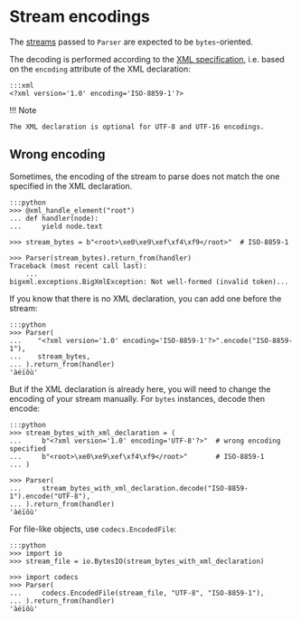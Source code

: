 # Stream encodings

The [streams](streams.md) passed to `Parser` are expected to be `bytes`-oriented.

The decoding is performed according to the
[XML specification](https://www.w3.org/TR/xml/#charencoding), i.e. based on the
`encoding` attribute of the XML declaration:

    :::xml
    <?xml version='1.0' encoding='ISO-8859-1'?>

!!! Note

    The XML declaration is optional for UTF-8 and UTF-16 encodings.

## Wrong encoding

Sometimes, the encoding of the stream to parse does not match the one specified in the
XML declaration.

    :::python
    >>> @xml_handle_element("root")
    ... def handler(node):
    ...     yield node.text

    >>> stream_bytes = b"<root>\xe0\xe9\xef\xf4\xf9</root>"  # ISO-8859-1

    >>> Parser(stream_bytes).return_from(handler)
    Traceback (most recent call last):
        ...
    bigxml.exceptions.BigXmlException: Not well-formed (invalid token)...

If you know that there is no XML declaration, you can add one before the stream:

    :::python
    >>> Parser(
    ...    "<?xml version='1.0' encoding='ISO-8859-1'?>".encode("ISO-8859-1"),
    ...    stream_bytes,
    ... ).return_from(handler)
    'àéïôù'

But if the XML declaration is already here, you will need to change the encoding of your
stream manually. For `bytes` instances, decode then encode:

    :::python
    >>> stream_bytes_with_xml_declaration = (
    ...     b"<?xml version='1.0' encoding='UTF-8'?>"  # wrong encoding specified
    ...     b"<root>\xe0\xe9\xef\xf4\xf9</root>"       # ISO-8859-1
    ... )

    >>> Parser(
    ...     stream_bytes_with_xml_declaration.decode("ISO-8859-1").encode("UTF-8"),
    ... ).return_from(handler)
    'àéïôù'

For file-like objects, use `codecs.EncodedFile`:

    :::python
    >>> import io
    >>> stream_file = io.BytesIO(stream_bytes_with_xml_declaration)

    >>> import codecs
    >>> Parser(
    ...     codecs.EncodedFile(stream_file, "UTF-8", "ISO-8859-1"),
    ... ).return_from(handler)
    'àéïôù'
